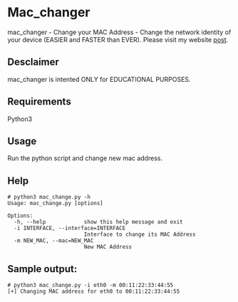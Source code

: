 # Mac_changer
mac_changer - Change your MAC Address - Change the network identity of your device (EASIER and FASTER than EVER). Please visit my website [post](https://leuvaapurv.github.io/mac_changer/).

## Desclaimer
mac_changer is intented ONLY for EDUCATIONAL PURPOSES.

## Requirements
Python3

## Usage
Run the python script and change new mac address.

## Help
```
# python3 mac_change.py -h
Usage: mac_change.py [options]

Options:
  -h, --help            show this help message and exit
  -i INTERFACE, --interface=INTERFACE
                        Interface to change its MAC Address
  -m NEW_MAC, --mac=NEW_MAC
                        New MAC Address

```

## Sample output:
```
# python3 mac_change.py -i eth0 -m 00:11:22:33:44:55
[+] Changing MAC address for eth0 to 00:11:22:33:44:55
```
